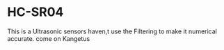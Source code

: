 # HC-SR04
This is a Ultrasonic sensors
haven,t use the Filtering to make it numerical accurate.
come on Kangetus 
